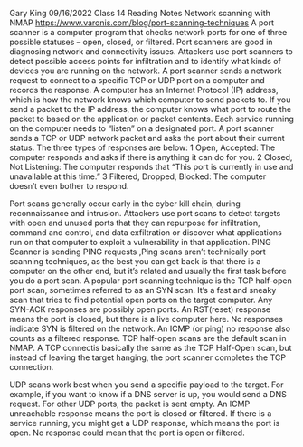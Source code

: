 Gary King 
09/16/2022
Class 14 Reading Notes
Network scanning with NMAP
https://www.varonis.com/blog/port-scanning-techniques
A port scanner is a computer program that checks network ports for one of three possible statuses – open, closed, or filtered.
Port scanners are good in diagnosing network and connectivity issues. Attackers use port scanners to detect possible access points for infiltration and to identify what kinds of devices you are running on the network.
A port scanner sends a network request to connect to a specific TCP or UDP port on a computer and records the response.
A computer has an Internet Protocol (IP) address, which is how the network knows which computer to send packets to. If you send a packet to the IP address, the computer knows what port to route the packet to based on the application or packet contents. Each service running on the computer needs to “listen” on a designated port.
A port scanner sends a TCP or UDP network packet and asks the port about their current status. The three types of responses are below:
1 Open, Accepted: The computer responds and asks if there is anything it can do for you.
2 Closed, Not Listening: The computer responds that “This port is currently in use and unavailable at this time.”
3 Filtered, Dropped, Blocked: The computer doesn’t even bother to respond.

Port scans generally occur early in the cyber kill chain, during reconnaissance and intrusion. Attackers use port scans to detect targets with open and unused ports that they can repurpose for infiltration, command and control, and data exfiltration or discover what applications run on that computer to exploit a vulnerability in that application.
PING Scanner is sending PING requests ,Ping scans aren’t technically port scanning techniques, as the best you can get back is that there is a computer on the other end, but it’s related and usually the first task before you do a port scan. 
A popular port scanning technique is the TCP half-open port scan, sometimes referred to as an SYN scan. It’s a fast and sneaky scan that tries to find potential open ports on the target computer.
Any SYN-ACK responses are possibly open ports. An RST(reset) response means the port is closed, but there is a live computer here. No responses indicate SYN is filtered on the network. An ICMP (or ping) no response also counts as a filtered response.
TCP half-open scans are the default scan in NMAP.
A TCP connectis basically the same as the TCP Half-Open scan, but instead of leaving the target hanging, the port scanner completes the TCP connection.

UDP scans work best when you send a specific payload to the target. For example, if you want to know if a DNS server is up, you would send a DNS request. For other UDP ports, the packet is sent empty. An ICMP unreachable response means the port is closed or filtered. If there is a service running, you might get a UDP response, which means the port is open. No response could mean that the port is open or filtered.
